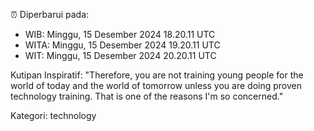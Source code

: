 ⏰ Diperbarui pada:
- WIB: Minggu, 15 Desember 2024 18.20.11 UTC
- WITA: Minggu, 15 Desember 2024 19.20.11 UTC
- WIT: Minggu, 15 Desember 2024 20.20.11 UTC

Kutipan Inspiratif:
"Therefore, you are not training young people for the world of today and the world of tomorrow unless you are doing proven technology training. That is one of the reasons I'm so concerned."


Kategori: technology

